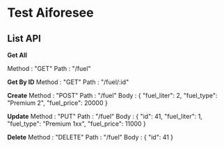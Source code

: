 # Test Aiforesee

## List API

**Get All**

Method : "GET"
Path : "/fuel"

**Get By ID**
Method : "GET"
Path : "/fuel/:id"

**Create**
Method : "POST"
Path : "/fuel"
Body : {
    "fuel_liter": 2,
    "fuel_type": "Premium 2",
    "fuel_price": 20000
}

**Update**
Method : "PUT"
Path : "/fuel"
Body : {
    "id": 41,
    "fuel_liter": 1,
    "fuel_type": "Premium 1xx",
    "fuel_price": 11000
}

**Delete**
Method : "DELETE"
Path : "/fuel"
Body : {
    "id": 41
}

